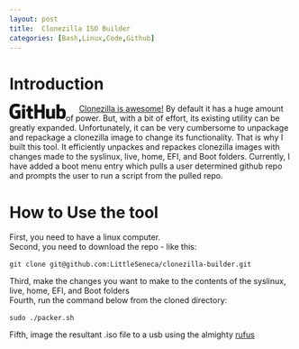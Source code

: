```yaml
---
layout: post
title:  Clonezilla ISO Builder
categories: [Bash,Linux,Code,Github]
---
```


# Introduction
[<img align="left" src="/images/GitHub_Logo.png" width="100">](https://github.com/LittleSeneca/clonezilla-builder)
&nbsp;&nbsp;&nbsp;&nbsp;&nbsp;&nbsp;[Clonezilla is awesome!](https://clonezilla.org/) By default it has a huge amount of power. 
But, with a bit of effort, its existing utility can be greatly expanded. 
Unfortunately, it can be very cumbersome to unpackage and repackage a clonezilla image to change its functionality. That is why I built 
this tool. It efficiently unpackes and repackes clonezilla  images with changes made to the syslinux, 
live, home, EFI, and Boot folders. Currently, I have added a boot menu entry which pulls a user determined 
github repo and prompts the user to run a script from the pulled repo.

# How to Use the tool
First, you need to have a linux computer. <br/>
Second, you need to download the repo - like this:

    git clone git@github.com:LittleSeneca/clonezilla-builder.git

Third, make the changes you want to make to the contents of the  syslinux, live, home, EFI, and Boot folders <br/>
Fourth, run the command below from the cloned directory:

    sudo ./packer.sh

Fifth, image the resultant .iso file to a usb using the almighty [rufus](https://rufus.ie/)

```
